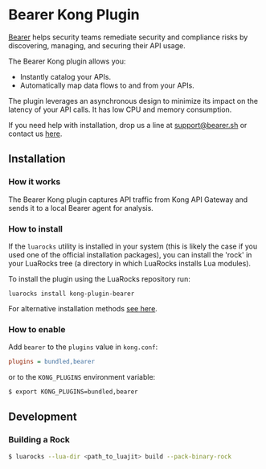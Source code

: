 # Bearer Kong Plugin

[Bearer](https://bearer.sh?utm_medium=docs&utm_campaign=partners&utm_source=kong) helps security teams remediate security and compliance risks by discovering, managing, and securing their API usage.

The Bearer Kong plugin allows you:

* Instantly catalog your APIs.
* Automatically map data flows to and from your APIs.

The plugin leverages an asynchronous design to minimize its impact on the latency of your API calls. It has low CPU and memory consumption.

If you need help with installation, drop us a line at support@bearer.sh or contact us [here](https://www.bearer.sh/demo?utm_medium=docs&utm_campaign=partners&utm_source=kong).

## Installation

### How it works

The Bearer Kong plugin captures API traffic from Kong API Gateway and sends it to a local Bearer agent for analysis.

### How to install

If the `luarocks` utility is installed in your system (this is likely the case if you used one of the official installation packages), you can install the 'rock' in your LuaRocks tree (a directory in which LuaRocks installs Lua modules).

To install the plugin using the LuaRocks repository run:

```shell
luarocks install kong-plugin-bearer
```

For alternative installation methods [see here](https://docs.konghq.com/gateway-oss/2.3.x/plugin-development/distribution/#installing-the-plugin).

### How to enable

Add `bearer` to the `plugins` value in `kong.conf`:

```ini
plugins = bundled,bearer
```

or to the `KONG_PLUGINS` environment variable:

```sh
$ export KONG_PLUGINS=bundled,bearer
```

## Development

### Building a Rock

```sh
$ luarocks --lua-dir <path_to_luajit> build --pack-binary-rock
```
